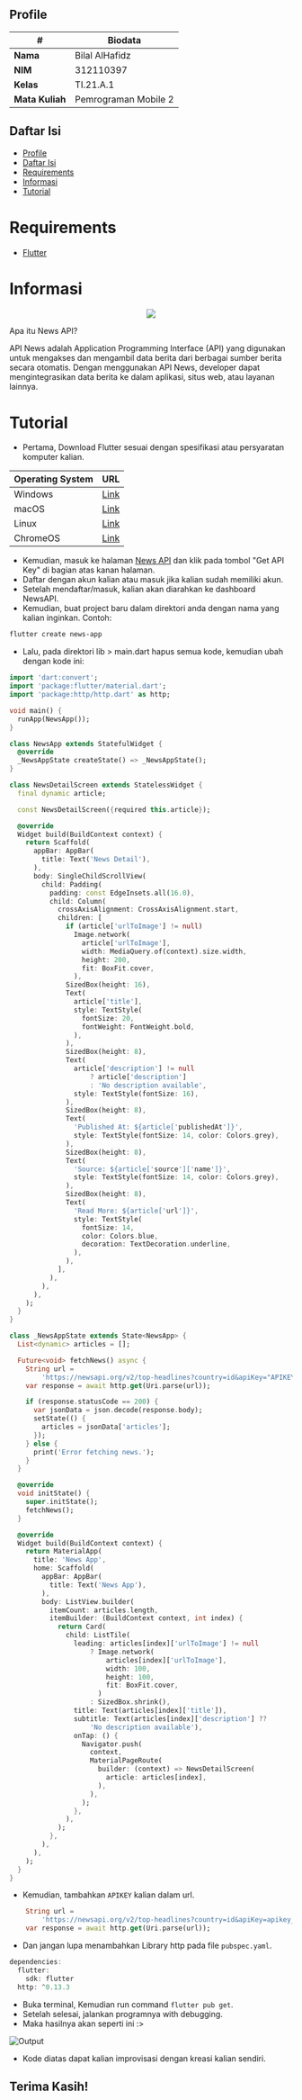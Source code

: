 ## Profile
| #               | Biodata              |
| --------------- | ---------------------|
| **Nama**        | Bilal AlHafidz       |
| **NIM**         | 312110397            |
| **Kelas**       | TI.21.A.1            |
| **Mata Kuliah** | Pemrograman Mobile 2 |

## Daftar Isi

- [Profile](#profile)
- [Daftar Isi](#daftar-isi)
- [Requirements](#requirements)
- [Informasi](#informasi)
- [Tutorial](#tutorial)

# Requirements
- [Flutter](https://docs.flutter.dev/get-started/install)

# Informasi

<p align="center">
 <img src="img/news-api.png"/>
</p>

<p>Apa itu News API?</p>
<p>
API News adalah Application Programming Interface (API) yang digunakan untuk mengakses dan mengambil data berita dari berbagai sumber berita secara otomatis. Dengan menggunakan API News, developer dapat mengintegrasikan data berita ke dalam aplikasi, situs web, atau layanan lainnya.
</p>

# Tutorial
- Pertama, Download Flutter sesuai dengan spesifikasi atau persyaratan komputer kalian.

|  Operating System  |                               URL                              |
| -------------------|:--------------------------------------------------------------:|
|  Windows           |  [Link](https://docs.flutter.dev/get-started/install/windows)  |
|  macOS             |  [Link](https://docs.flutter.dev/get-started/install/macos)    |
|  Linux             |  [Link](https://docs.flutter.dev/get-started/install/linux)    |
|  ChromeOS          |  [Link](https://docs.flutter.dev/get-started/install/chromeos) |

- Kemudian, masuk ke halaman [News API](https://newsapi.org/) dan klik pada tombol "Get API Key" di bagian atas kanan halaman.
- Daftar dengan akun kalian atau masuk jika kalian sudah memiliki akun.
- Setelah mendaftar/masuk, kalian akan diarahkan ke dashboard NewsAPI.
- Kemudian, buat project baru dalam direktori anda dengan nama yang kalian inginkan. Contoh:
  
```bash
flutter create news-app
```

- Lalu, pada direktori lib > main.dart hapus semua kode, kemudian ubah dengan kode ini:

```dart
import 'dart:convert';
import 'package:flutter/material.dart';
import 'package:http/http.dart' as http;

void main() {
  runApp(NewsApp());
}

class NewsApp extends StatefulWidget {
  @override
  _NewsAppState createState() => _NewsAppState();
}

class NewsDetailScreen extends StatelessWidget {
  final dynamic article;

  const NewsDetailScreen({required this.article});

  @override
  Widget build(BuildContext context) {
    return Scaffold(
      appBar: AppBar(
        title: Text('News Detail'),
      ),
      body: SingleChildScrollView(
        child: Padding(
          padding: const EdgeInsets.all(16.0),
          child: Column(
            crossAxisAlignment: CrossAxisAlignment.start,
            children: [
              if (article['urlToImage'] != null)
                Image.network(
                  article['urlToImage'],
                  width: MediaQuery.of(context).size.width,
                  height: 200,
                  fit: BoxFit.cover,
                ),
              SizedBox(height: 16),
              Text(
                article['title'],
                style: TextStyle(
                  fontSize: 20,
                  fontWeight: FontWeight.bold,
                ),
              ),
              SizedBox(height: 8),
              Text(
                article['description'] != null
                    ? article['description']
                    : 'No description available',
                style: TextStyle(fontSize: 16),
              ),
              SizedBox(height: 8),
              Text(
                'Published At: ${article['publishedAt']}',
                style: TextStyle(fontSize: 14, color: Colors.grey),
              ),
              SizedBox(height: 8),
              Text(
                'Source: ${article['source']['name']}',
                style: TextStyle(fontSize: 14, color: Colors.grey),
              ),
              SizedBox(height: 8),
              Text(
                'Read More: ${article['url']}',
                style: TextStyle(
                  fontSize: 14,
                  color: Colors.blue,
                  decoration: TextDecoration.underline,
                ),
              ),
            ],
          ),
        ),
      ),
    );
  }
}

class _NewsAppState extends State<NewsApp> {
  List<dynamic> articles = [];

  Future<void> fetchNews() async {
    String url =
        'https://newsapi.org/v2/top-headlines?country=id&apiKey="APIKEY ANDA"';
    var response = await http.get(Uri.parse(url));

    if (response.statusCode == 200) {
      var jsonData = json.decode(response.body);
      setState(() {
        articles = jsonData['articles'];
      });
    } else {
      print('Error fetching news.');
    }
  }

  @override
  void initState() {
    super.initState();
    fetchNews();
  }

  @override
  Widget build(BuildContext context) {
    return MaterialApp(
      title: 'News App',
      home: Scaffold(
        appBar: AppBar(
          title: Text('News App'),
        ),
        body: ListView.builder(
          itemCount: articles.length,
          itemBuilder: (BuildContext context, int index) {
            return Card(
              child: ListTile(
                leading: articles[index]['urlToImage'] != null
                    ? Image.network(
                        articles[index]['urlToImage'],
                        width: 100,
                        height: 100,
                        fit: BoxFit.cover,
                      )
                    : SizedBox.shrink(),
                title: Text(articles[index]['title']),
                subtitle: Text(articles[index]['description'] ??
                    'No description available'),
                onTap: () {
                  Navigator.push(
                    context,
                    MaterialPageRoute(
                      builder: (context) => NewsDetailScreen(
                        article: articles[index],
                      ),
                    ),
                  );
                },
              ),
            );
          },
        ),
      ),
    );
  }
}
```

- Kemudian, tambahkan `APIKEY` kalian dalam url.

```dart
    String url =
        'https://newsapi.org/v2/top-headlines?country=id&apiKey=apikey_anda'; //Masukan APIKEY kalian disini
    var response = await http.get(Uri.parse(url));
```

- Dan jangan lupa menambahkan Library http pada file `pubspec.yaml`.

```dart
dependencies:
  flutter:
    sdk: flutter
  http: ^0.13.3
```

- Buka terminal, Kemudian run command `flutter pub get`.
- Setelah selesai, jalankan programnya with debugging.
- Maka hasilnya akan seperti ini :>

![Output](img/output.png.png)

- Kode diatas dapat kalian improvisasi dengan kreasi kalian sendiri.

## Terima Kasih!